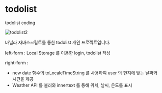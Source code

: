 # todolist

todolist coding

![todolist2](https://user-images.githubusercontent.com/83061014/178387218-ef7221c5-d064-4d1c-a2a6-abb8b871ad60.PNG)

바닐라 자바스크립트를 통한 todolist 개인 프로젝트입니다.

left-form : Local Storage 를 이용한 login, todolist 작성

right-form :

<ul>
    <li>new date 함수의 toLocaleTimeString 를 사용하여 user 의 현지에 맞는 날짜와 시간을 제공</li>
    <li>Weather API 를 불러와 innertext 를 통해 위치, 날씨, 온도를 표시</li>
    
</ul>
